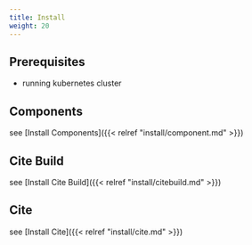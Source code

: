 ```yaml
---
title: Install
weight: 20
---
```


## Prerequisites

* running kubernetes cluster

## Components
see [Install Components]({{< relref "install/component.md" >}})

## Cite Build
see [Install Cite Build]({{< relref "install/citebuild.md" >}})

## Cite
see [Install Cite]({{< relref "install/cite.md" >}})

